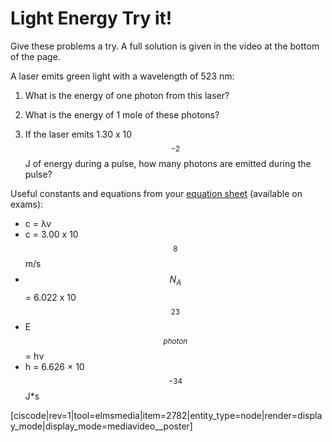 # Light Energy Try it!

Give these problems a try.  A full solution is given in the video at the bottom of the page.  

A laser emits green light with a wavelength of 523 nm:

1. What is the energy of one photon from this laser? 

2. What is the energy of 1 mole of these photons?

3. If the laser emits 1.30 x 10$$^{-2}$$ J of energy during a pulse, how many photons are emitted during the pulse? 

Useful constants and equations from your [equation sheet](https://media.ed.science.psu.edu/sites/media/ed/files/documents/110-data.pdf) (available on exams):
* c = λν
* c = 3.00 x 10$$^8$$ m/s
* $$N_A$$ = 6.022 x 10$$^{23}$$ 
* E$$_{photon}$$ = hν
* h = 6.626 × 10$$^{−34}$$ J*s


[ciscode|rev=1|tool=elmsmedia|item=2782|entity_type=node|render=display_mode|display_mode=mediavideo__poster]